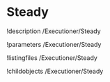 <!-- MOOSE Documentation Stub: Remove this when content is added. -->

# Steady
!description /Executioner/Steady

!parameters /Executioner/Steady

!listingfiles /Executioner/Steady

!childobjects /Executioner/Steady

